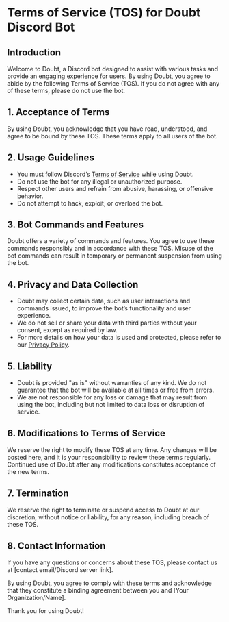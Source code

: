 # Terms of Service (TOS) for Doubt Discord Bot

## Introduction

Welcome to Doubt, a Discord bot designed to assist with various tasks and provide an engaging experience for users. By using Doubt, you agree to abide by the following Terms of Service (TOS). If you do not agree with any of these terms, please do not use the bot.

## 1. Acceptance of Terms

By using Doubt, you acknowledge that you have read, understood, and agree to be bound by these TOS. These terms apply to all users of the bot.

## 2. Usage Guidelines

- You must follow Discord’s [Terms of Service](https://discord.com/terms) while using Doubt.
- Do not use the bot for any illegal or unauthorized purpose.
- Respect other users and refrain from abusive, harassing, or offensive behavior.
- Do not attempt to hack, exploit, or overload the bot.

## 3. Bot Commands and Features

Doubt offers a variety of commands and features. You agree to use these commands responsibly and in accordance with these TOS. Misuse of the bot commands can result in temporary or permanent suspension from using the bot.

## 4. Privacy and Data Collection

- Doubt may collect certain data, such as user interactions and commands issued, to improve the bot’s functionality and user experience.
- We do not sell or share your data with third parties without your consent, except as required by law.
- For more details on how your data is used and protected, please refer to our [Privacy Policy](#privacy).

## 5. Liability

- Doubt is provided "as is" without warranties of any kind. We do not guarantee that the bot will be available at all times or free from errors.
- We are not responsible for any loss or damage that may result from using the bot, including but not limited to data loss or disruption of service.

## 6. Modifications to Terms of Service

We reserve the right to modify these TOS at any time. Any changes will be posted here, and it is your responsibility to review these terms regularly. Continued use of Doubt after any modifications constitutes acceptance of the new terms.

## 7. Termination

We reserve the right to terminate or suspend access to Doubt at our discretion, without notice or liability, for any reason, including breach of these TOS.

## 8. Contact Information

If you have any questions or concerns about these TOS, please contact us at [contact email/Discord server link].

By using Doubt, you agree to comply with these terms and acknowledge that they constitute a binding agreement between you and [Your Organization/Name].

Thank you for using Doubt!
